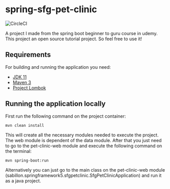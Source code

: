 # spring-sfg-pet-clinic

![CircleCI](https://circleci.com/gh/MikeSabillon/spring-sfg-pet-clinic/tree/develop.svg?style=svg)

A project I made from the spring boot beginner to guru course in udemy. This project an open source tutorial project. So feel free to use it!

## Requirements
For building and running the application you need:
- [JDK 11](https://www.oracle.com/technetwork/java/javase/downloads/jdk11-downloads-5066655.html)
- [Maven 3](https://maven.apache.org)
- [Project Lombok]([https://projectlombok.org/](https://projectlombok.org/))

## Running the application locally
First run the following command on the project container:

    mvn clean install

This will create all the necessary modules needed to execute the project. The web module is dependent of the data module. After that you just need to go to the pet-clinic-web module and execute the following command on the terminal:
      
    mvn spring-boot:run
Alternatively you can just go to the main class on the pet-clinic-web module (sabillon.springframework5.sfgpetclinic.SfgPetClinicApplication) and run it as a java project.